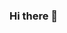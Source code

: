 ### Hi there 👋

<!--
**Anna-64/Anna-64** is a ✨ _special_ ✨ repository because its `README.md` (this file) appears on your GitHub profile.

Я Анна Шурыгина, тестировщик ПО

Вот, что я умею:

- Java. Репозиторий с дипломным проектом и выполненными домашними заданиями https://github.com/Anna-64?ta
- Могу похвастаться успешно выполненным курсовым проектом https://docs.google.com/spreadsheets/d/1AXxzm5UgtX4p-8k5SWq3SaWwxkVkrAf08WqWmMW5wH8/edit?usp=sharing
